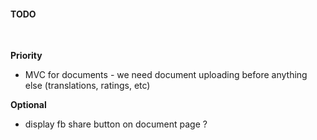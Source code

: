 
#### TODO
<br>

**Priority**

- MVC for documents - we need document uploading before anything else (translations, ratings, etc)



**Optional**

- display fb share button on document page ?

